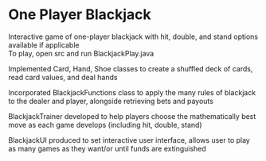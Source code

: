 # One Player Blackjack
Interactive game of one-player blackjack with hit, double, and stand options available if applicable  
To play, open src and run BlackjackPlay.java  

Implemented Card, Hand, Shoe classes to create a shuffled deck of cards, read card values, and deal hands 

Incorporated BlackjackFunctions class to apply the many rules of blackjack to the dealer and player, alongside retrieving bets and payouts 

BlackjackTrainer developed to help players choose the mathematically best move as each game develops (including hit, double, stand)

BlackjackUI produced to set interactive user interface, allows user to play as many games as they want/or until funds are extinguished

